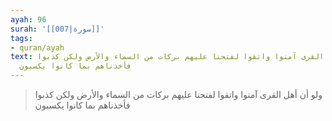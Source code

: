 ```yaml
---
ayah: 96
surah: '[[007|سورة]]'
tags:
- quran/ayah
text: ولو أن أهل القرى آمنوا واتقوا لفتحنا عليهم بركات من السماء والأرض ولكن كذبوا
  فأخذناهم بما كانوا يكسبون
---
```

> ولو أن أهل القرى آمنوا واتقوا لفتحنا عليهم بركات من السماء والأرض ولكن كذبوا فأخذناهم بما كانوا يكسبون
